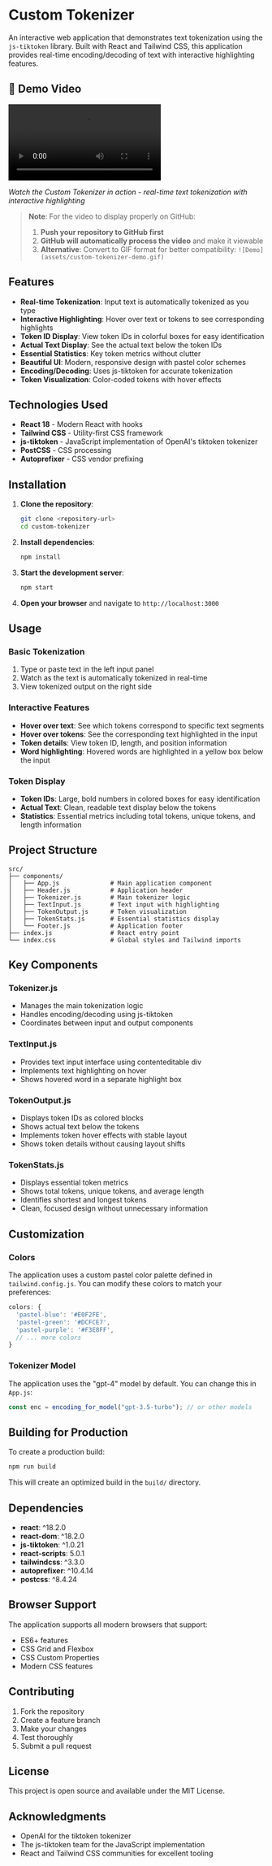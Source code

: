 # Custom Tokenizer

An interactive web application that demonstrates text tokenization using the `js-tiktoken` library. Built with React and Tailwind CSS, this application provides real-time encoding/decoding of text with interactive highlighting features.

## 🎥 Demo Video

![Custom Tokenizer Demo](assets/custom-tokenizer-demo.mov)

*Watch the Custom Tokenizer in action - real-time text tokenization with interactive highlighting*

> **Note**: For the video to display properly on GitHub:
> 1. **Push your repository to GitHub first**
> 2. **GitHub will automatically process the video** and make it viewable
> 3. **Alternative**: Convert to GIF format for better compatibility: `![Demo](assets/custom-tokenizer-demo.gif)`

## Features

- **Real-time Tokenization**: Input text is automatically tokenized as you type
- **Interactive Highlighting**: Hover over text or tokens to see corresponding highlights
- **Token ID Display**: View token IDs in colorful boxes for easy identification
- **Actual Text Display**: See the actual text below the token IDs
- **Essential Statistics**: Key token metrics without clutter
- **Beautiful UI**: Modern, responsive design with pastel color schemes
- **Encoding/Decoding**: Uses js-tiktoken for accurate tokenization
- **Token Visualization**: Color-coded tokens with hover effects

## Technologies Used

- **React 18** - Modern React with hooks
- **Tailwind CSS** - Utility-first CSS framework
- **js-tiktoken** - JavaScript implementation of OpenAI's tiktoken tokenizer
- **PostCSS** - CSS processing
- **Autoprefixer** - CSS vendor prefixing

## Installation

1. **Clone the repository**:
   ```bash
   git clone <repository-url>
   cd custom-tokenizer
   ```

2. **Install dependencies**:
   ```bash
   npm install
   ```

3. **Start the development server**:
   ```bash
   npm start
   ```

4. **Open your browser** and navigate to `http://localhost:3000`

## Usage

### Basic Tokenization
1. Type or paste text in the left input panel
2. Watch as the text is automatically tokenized in real-time
3. View tokenized output on the right side

### Interactive Features
- **Hover over text**: See which tokens correspond to specific text segments
- **Hover over tokens**: See the corresponding text highlighted in the input
- **Token details**: View token ID, length, and position information
- **Word highlighting**: Hovered words are highlighted in a yellow box below the input

### Token Display
- **Token IDs**: Large, bold numbers in colored boxes for easy identification
- **Actual Text**: Clean, readable text display below the tokens
- **Statistics**: Essential metrics including total tokens, unique tokens, and length information

## Project Structure

```
src/
├── components/
│   ├── App.js              # Main application component
│   ├── Header.js           # Application header
│   ├── Tokenizer.js        # Main tokenizer logic
│   ├── TextInput.js        # Text input with highlighting
│   ├── TokenOutput.js      # Token visualization
│   ├── TokenStats.js       # Essential statistics display
│   └── Footer.js           # Application footer
├── index.js                # React entry point
└── index.css               # Global styles and Tailwind imports
```

## Key Components

### Tokenizer.js
- Manages the main tokenization logic
- Handles encoding/decoding using js-tiktoken
- Coordinates between input and output components

### TextInput.js
- Provides text input interface using contenteditable div
- Implements text highlighting on hover
- Shows hovered word in a separate highlight box

### TokenOutput.js
- Displays token IDs as colored blocks
- Shows actual text below the tokens
- Implements token hover effects with stable layout
- Shows token details without causing layout shifts

### TokenStats.js
- Displays essential token metrics
- Shows total tokens, unique tokens, and average length
- Identifies shortest and longest tokens
- Clean, focused design without unnecessary information

## Customization

### Colors
The application uses a custom pastel color palette defined in `tailwind.config.js`. You can modify these colors to match your preferences:

```javascript
colors: {
  'pastel-blue': '#E0F2FE',
  'pastel-green': '#DCFCE7',
  'pastel-purple': '#F3E8FF',
  // ... more colors
}
```

### Tokenizer Model
The application uses the "gpt-4" model by default. You can change this in `App.js`:

```javascript
const enc = encoding_for_model("gpt-3.5-turbo"); // or other models
```

## Building for Production

To create a production build:

```bash
npm run build
```

This will create an optimized build in the `build/` directory.

## Dependencies

- **react**: ^18.2.0
- **react-dom**: ^18.2.0
- **js-tiktoken**: ^1.0.21
- **react-scripts**: 5.0.1
- **tailwindcss**: ^3.3.0
- **autoprefixer**: ^10.4.14
- **postcss**: ^8.4.24

## Browser Support

The application supports all modern browsers that support:
- ES6+ features
- CSS Grid and Flexbox
- CSS Custom Properties
- Modern CSS features

## Contributing

1. Fork the repository
2. Create a feature branch
3. Make your changes
4. Test thoroughly
5. Submit a pull request

## License

This project is open source and available under the MIT License.

## Acknowledgments

- OpenAI for the tiktoken tokenizer
- The js-tiktoken team for the JavaScript implementation
- React and Tailwind CSS communities for excellent tooling
